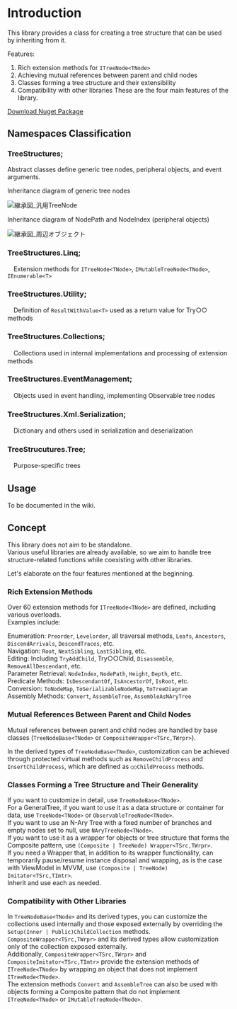 # Introduction

This library provides a class for creating a tree structure that can be used by inheriting from it.

Features:

1. Rich extension methods for `ITreeNode<TNode>`
1. Achieving mutual references between parent and child nodes
1. Classes forming a tree structure and their extensibility
1. Compatibility with other libraries
These are the four main features of the library.

[Download Nuget Package](https://www.nuget.org/packages/TreeStructures/)  

## Namespaces Classification

### TreeStructures;
Abstract classes define generic tree nodes, peripheral objects, and event arguments.

Inheritance diagram of generic tree nodes

![継承図_汎用TreeNode](https://github.com/Houzkin/TreeStructure/assets/12586097/1a83bff7-4534-41e8-915f-4879e80da2cf)

Inheritance diagram of NodePath and NodeIndex (peripheral objects)

![継承図_周辺オブジェクト](https://github.com/Houzkin/TreeStructure/assets/12586097/9f17c735-3e0e-40dc-b374-d4d6b380b03a)

### TreeStructures.Linq;
　Extension methods for `ITreeNode<TNode>`, `IMutableTreeNode<TNode>`, `IEnumerable<T>`
### TreeStructures.Utility;
　Definition of `ResultWithValue<T>` used as a return value for Try○○ methods
### TreeStructures.Collections;
　Collections used in internal implementations and processing of extension methods
### TreeStructures.EventManagement;
　Objects used in event handling, implementing Observable tree nodes
### TreeStructures.Xml.Serialization;
　Dictionary and others used in serialization and deserialization
### TreeStrucutures.Tree;
　Purpose-specific trees
 
## Usage
To be documented in the wiki.

## Concept
This library does not aim to be standalone.   
Various useful libraries are already available, so we aim to handle tree structure-related functions while coexisting with other libraries.  
  
Let's elaborate on the four features mentioned at the beginning.

### Rich Extension Methods
Over 60 extension methods for `ITreeNode<TNode>` are defined, including various overloads.    
Examples include:

Enumeration: `Preorder`, `Levelorder`, all traversal methods, `Leafs`, `Ancestors`, `DiscendArrivals`, `DescendTraces`, etc.  
Navigation: `Root`, `NextSibling`, `LastSibling`, etc.   
Editing: Including `TryAddChild`, Try○○Child, `Disassemble`, `RemoveAllDescendant`, etc.  
Parameter Retrieval: `NodeIndex`, `NodePath`, `Height`, `Depth`, etc.  
Predicate Methods: `IsDescendantOf`, `IsAncestorOf`, `IsRoot`, etc.  
Conversion: `ToNodeMap`, `ToSerializableNodeMap`, `ToTreeDiagram`  
Assembly Methods: `Convert`, `AssembleTree`, `AssembleAsNAryTree`

### Mutual References Between Parent and Child Nodes
Mutual references between parent and child nodes are handled by base classes (`TreeNodeBase<TNode>` or `CompositeWrapper<TSrc,TWrpr>`). 

In the derived types of `TreeNodeBase<TNode>`, customization can be achieved through protected virtual methods such as `RemoveChildProcess` and `InsertChildProcess`, which are defined as `○○ChildProcess` methods.

### Classes Forming a Tree Structure and Their Generality
If you want to customize in detail, use `TreeNodeBase<TNode>`.   
For a GeneralTree, if you want to use it as a data structure or container for data, use `TreeNode<TNode>` or `ObservableTreeNode<TNode>`.   
If you want to use an N-Ary Tree with a fixed number of branches and empty nodes set to null, use `NAryTreeNode<TNode>`.   
If you want to use it as a wrapper for objects or tree structure that forms the Composite pattern, use `(Composite | TreeNode) Wrapper<TSrc,TWrpr>`.   
If you need a Wrapper that, in addition to its wrapper functionality, can temporarily pause/resume instance disposal and wrapping, as is the case with ViewModel in MVVM, use `(Composite | TreeNode) Imitator<TSrc,TImtr>`.   
Inherit and use each as needed.

### Compatibility with Other Libraries
In `TreeNodeBase<TNode>` and its derived types, you can customize the collections used internally and those exposed externally by overriding the `Setup(Inner | Public)ChildCollection` methods.  
`CompositeWrapper<TSrc,TWrpr>` and its derived types allow customization only of the collection exposed externally.   
Additionally, `CompositeWrapper<TSrc,TWrpr>` and `CompositeImitator<TSrc,TImtr>` provide the extension methods of `ITreeNode<TNode>` by wrapping an object that does not implement `ITreeNode<TNode>`.  
The extension methods `Convert` and `AssembleTree` can also be used with objects forming a Composite pattern that do not implement `ITreeNode<TNode>` or `IMutableTreeNode<TNode>`.

